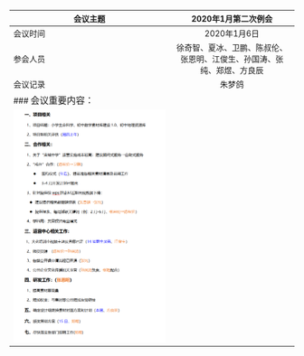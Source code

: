
|会议主题|2020年1月第二次例会|
|-------------|:------:|
|会议时间 | 2020年1月6日    |
|参会人员	|徐奇智、夏冰、卫鹏、陈叔伦、张恩明、江俊生、孙国涛、张纯、郑煜、方良辰|
|会议记录	|朱梦鸽|
|### <font size="3" >  会议重要内容：</font>|
|![avatar](images/2020010201.png)|
